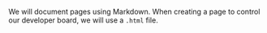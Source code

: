 We will document pages using Markdown. When creating a page to control our developer board, we will use a `.html` file.
